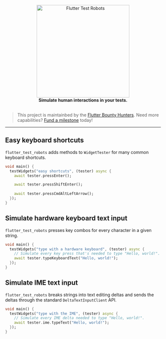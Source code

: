 <p align="center">
  <img src="https://user-images.githubusercontent.com/7259036/176973439-cf134e98-abde-429a-b845-3f7a754f2eeb.png" width="300" alt="Flutter Test Robots"><br>
  <span><b>Simulate human interactions in your tests.</b></span><br><br>
</p>

> This project is maintainbed by the [Flutter Bounty Hunters](https://flutterbountyhunters.com). Need more capabilities? [Fund a milestone](https://policies.flutterbountyhunters.com/fund-milestone) today!

---

## Easy keyboard shortcuts
`flutter_test_robots` adds methods to `WidgetTester` for many common keyboard shortcuts.

```dart
void main() {
  testWidgets("easy shortcuts", (tester) async {
    await tester.pressEnter();

    await tester.pressShiftEnter();
    
    await tester.pressCmdAltLeftArrow();
  });
}
```

## Simulate hardware keyboard text input
`flutter_test_robots` presses key combos for every character in a given string.

```dart
void main() {
  testWidgets("type with a hardware keyboard", (tester) async {
    // Simulate every key press that's needed to type "Hello, world!".
    await tester.typeKeyboardText("Hello, world!");
  });
}
```

## Simulate IME text input
`flutter_test_robots` breaks strings into text editing deltas and sends the deltas through the
standard `DeltaTextInputClient` API.

```dart
void main() {
  testWidgets("type with the IME", (tester) async {
    // Simulate every IME delta needed to type "Hello, world!".
    await tester.ime.typeText("Hello, world!");
  });
}
```